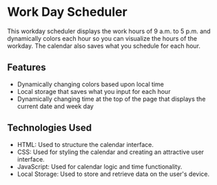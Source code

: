 # Work Day Scheduler

This workday scheduler displays the work hours of 9 a.m. to 5 p.m. and dynamically colors each hour so you can visualize the hours of the workday. The calendar also saves what you schedule for each hour.

## Features

- Dynamically changing colors based upon local time
- Local storage that saves what you input for each hour
- Dynamically changing time at the top of the page that displays the current date and week day

## Technologies Used

- HTML: Used to structure the calendar interface.
- CSS: Used for styling the calendar and creating an attractive user interface.
- JavaScript: Used for calendar logic and time functionality.
- Local Storage: Used to store and retrieve data on the user's device.